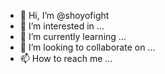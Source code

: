 - 👋 Hi, I’m @shoyofight
- 👀 I’m interested in ...
- 🌱 I’m currently learning ...
- 💞️ I’m looking to collaborate on ...
- 📫 How to reach me ...

<!---
shoyofight/shoyofight is a ✨ special ✨ repository because its `README.md` (this file) appears on your GitHub profile.
You can click the Preview link to take a look at your changes.
--->
